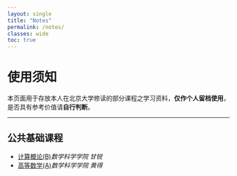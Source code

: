 ```yaml
---
layout: single
title: "Notes"
permalink: /notes/
classes: wide
toc: true
---
```


# 使用须知
本页面用于存放本人在北京大学修读的部分课程之学习资料，**仅作个人留档使用**，是否具有参考价值请**自行判断**。

***

## 公共基础课程
 - [计算概论(B)](/notes/introduction-to-computation(B)/)*数学科学学院 甘锐*
 - [高等数学(A)](url)*数学科学学院 黄得*

